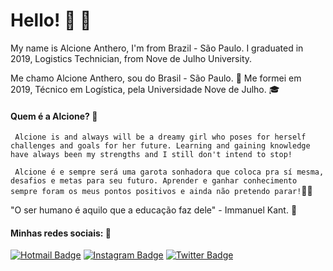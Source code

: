 # Hello! :tulip: :wave:

My name is Alcione Anthero, I'm from Brazil - São Paulo. I graduated in 2019, Logistics Technician, from Nove de Julho University. 

 Me chamo Alcione Anthero, sou do Brasil - São Paulo. :house_with_garden: Me formei em 2019, Técnico em Logística, pela Universidade Nove de Julho. :mortar_board:

#### Quem é a Alcione? :memo:
` Alcione is and always will be a dreamy girl who poses for herself challenges and goals for her future. Learning and gaining knowledge have always been my strengths and I still don't intend to stop!` 

` Alcione é e sempre será uma garota sonhadora que coloca pra sí mesma, desafios e metas para seu futuro. Aprender e ganhar conhecimento sempre foram os meus pontos positivos e ainda não pretendo parar!`:thought_balloon::dart:

"O ser humano é aquilo que a educação faz dele" - Immanuel Kant. :pushpin:

#### Minhas redes sociais: :round_pushpin:


[![Hotmail Badge](https://img.shields.io/badge/-alcione.silva304@hotmail.com-6633cc?style=flat-square&logo=Gmail&logoColor=white&link=mailto:alcione.silva304@hotmail.com)](mailto:diego.schell.f@gmail.com)
[![Instagram Badge](https://img.shields.io/badge/-@alcioneanthero-6633cc?style=flat-square&labelColor=6633cc&logo=Instagram&logoColor=white&link=https://instagram.com/alcioneanthero)](https://instagram.com/alcioneanthero) 
[![Twitter Badge](https://img.shields.io/badge/-@antheroalcione-6633cc?style=flat-square&labelColor=6633cc&logo=twitter&logoColor=white&link=https://twitter.com/antheroalcione)](https://twitter.com/antheroalcione) 

